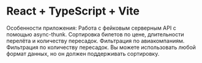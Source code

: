 # React + TypeScript + Vite

Особенности приложения:
Работа с фейковым серверным API с помощью async-thunk.
Сортировка билетов по цене, длительности перелёта и количеству пересадок.
Фильтрация по авиакомпаниям.
Фильтрация по количеству пересадок.
Вы можете использовать любой формат данных, но он должен поддерживать сортировку.
